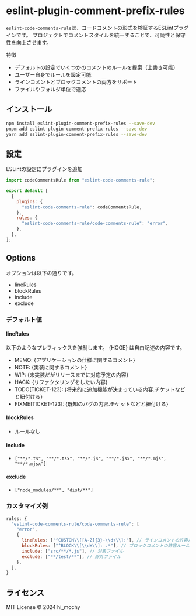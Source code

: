 # eslint-plugin-comment-prefix-rules
`eslint-code-comments-rule`は、コードコメントの形式を検証するESLintプラグインです。
プロジェクトでコメントスタイルを統一することで、可読性と保守性を向上させます。

特徴
- デフォルトの設定でいくつかのコメントのルールを提案（上書き可能）
- ユーザー自身でルールを設定可能
- ラインコメントとブロックコメントの両方をサポート
- ファイルやフォルダ単位で適応

## インストール
```bash
npm install eslint-plugin-comment-prefix-rules --save-dev
pnpm add eslint-plugin-comment-prefix-rules --save-dev
yarn add eslint-plugin-comment-prefix-rules --save-dev
```

## 設定
ESLintの設定にプラグインを追加

```javascript
import codeCommentsRule from "eslint-code-comments-rule";

export default [
  {
    plugins: {
      "eslint-code-comments-rule": codeCommentsRule,
    },
    rules: {
      "eslint-code-comments-rule/code-comments-rule": "error",
    },
  },
];
```

## Options
オプションは以下の通りです。
- lineRules
- blockRules
- include
- exclude

### デフォルト値

#### lineRules
以下のようなプレフィックスを強制します。
{HOGE} は自由記述の内容です。
- MEMO: {アプリケーションの仕様に関するコメント}
- NOTE: {実装に関するコメント}
- WIP: {未実装だがリリースまでに対応予定の内容}
- HACK: {リファクタリングをしたい内容}
- TODO[TICKET-123]: {将来的に追加機能が決まっている内容.チケットなどと紐付ける}
- FIXME[TICKET-123]: {既知のバグの内容.チケットなどと紐付ける}

#### blockRules
- ルールなし

#### include
- `["**/*.ts", "**/*.tsx", "**/*.js", "**/*.jsx", "**/*.mjs", "**/*.mjsx"]`

#### exclude
- `["node_modules/**", "dist/**"]`

### カスタマイズ例
```javascript
rules: {
  "eslint-code-comments-rule/code-comments-rule": [
    "error",
    {
      lineRules: ["^CUSTOM\\[[A-Z]{3}-\\d+\\]:"], // ラインコメントの許容ルール(正規表現)
      blockRules: ["^BLOCK\\[\\d+\\]: .*"], // ブロックコメントの許容ルール(正規表現)
      include: ["src/**/*.js"], // 対象ファイル
      exclude: ["**/test/**"], // 除外ファイル
    },
  ],
}
```

## ライセンス
MIT License © 2024 hi_mochy
